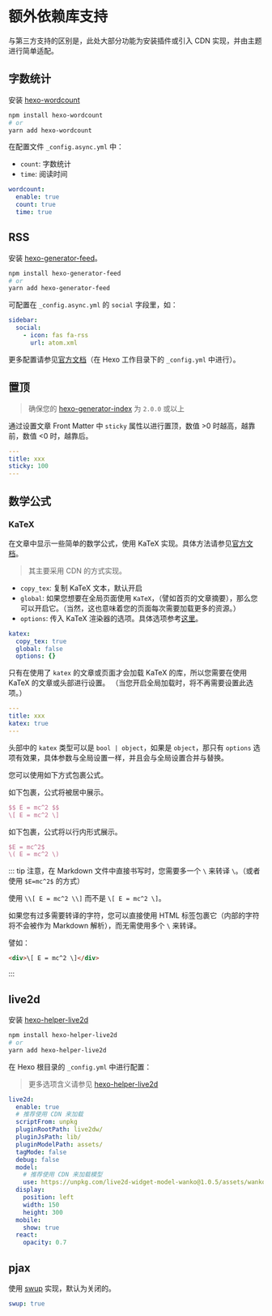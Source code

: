 # 额外依赖库支持

与第三方支持的区别是，此处大部分功能为安装插件或引入 CDN 实现，并由主题进行简单适配。

## 字数统计
安装 [hexo-wordcount](https://github.com/willin/hexo-wordcount)
``` bash
npm install hexo-wordcount
# or
yarn add hexo-wordcount
```
在配置文件 `_config.async.yml` 中：

- `count`: 字数统计
- `time`: 阅读时间

``` yaml
wordcount:
  enable: true
  count: true
  time: true
```

## RSS
安装 [hexo-generator-feed](https://github.com/hexojs/hexo-generator-feed)。

```bash
npm install hexo-generator-feed
# or
yarn add hexo-generator-feed
```

可配置在 `_config.async.yml` 的 `social` 字段里，如：

``` yaml
sidebar:
  social:
    - icon: fas fa-rss
      url: atom.xml
```

更多配置请参见[官方文档](https://github.com/hexojs/hexo-generator-feed)（在 Hexo 工作目录下的 `_config.yml` 中进行）。

## 置顶

> 确保您的 [hexo-generator-index](https://github.com/hexojs/hexo-generator-index) 为 `2.0.0` 或以上

通过设置文章 Front Matter 中 `sticky` 属性以进行置顶，数值 >0 时越高，越靠前，数值 <0 时，越靠后。

```yaml {3}
---
title: xxx
sticky: 100
---
```

## 数学公式

### KaTeX

在文章中显示一些简单的数学公式，使用 KaTeX 实现。具体方法请参见[官方文档](https://katex.org/)。

> 其主要采用 CDN 的方式实现。

- `copy_tex`: 复制 KaTeX 文本，默认开启
- `global`: 如果您想要在全局页面使用 `KaTeX`，（譬如首页的文章摘要），那么您可以开启它。（当然，这也意味着您的页面每次需要加载更多的资源。）
- `options`: 传入 KaTeX 渲染器的选项。具体选项参考[这里](https://katex.org/docs/options.html)。

```yaml
katex:
  copy_tex: true
  global: false
  options: {}
```

只有在使用了 `katex` 的文章或页面才会加载 KaTeX 的库，所以您需要在使用 KaTeX 的文章或头部进行设置。
（当您开启全局加载时，将不再需要设置此选项。）

```yaml {3}
---
title: xxx
katex: true
---
```

头部中的 `katex` 类型可以是 `bool | object`，如果是 `object`，那只有 `options` 选项有效果，具体参数与全局设置一样，并且会与全局设置合并与替换。

您可以使用如下方式包裹公式。

如下包裹，公式将被居中展示。

```latex
$$ E = mc^2 $$
\[ E = mc^2 \]
```

如下包裹，公式将以行内形式展示。

```latex
$E = mc^2$
\( E = mc^2 \)
```

::: tip
注意，在 Markdown 文件中直接书写时，您需要多一个 `\` 来转译 `\`。（或者使用 `$E=mc^2$` 的方式）

使用 `\\[ E = mc^2 \\]` 而不是 `\[ E = mc^2 \]`。

如果您有过多需要转译的字符，您可以直接使用 HTML 标签包裹它（内部的字符将不会被作为 Markdown 解析），而无需使用多个 `\` 来转译。

譬如：

```html
<div>\[ E = mc^2 \]</div>
```
:::

## live2d
安装 [hexo-helper-live2d](https://github.com/EYHN/hexo-helper-live2d)

``` bash
npm install hexo-helper-live2d
# or
yarn add hexo-helper-live2d
```

在 Hexo 根目录的 `_config.yml` 中进行配置：

> 更多选项含义请参见 [hexo-helper-live2d](https://github.com/EYHN/hexo-helper-live2d)

``` yaml
live2d:
  enable: true
  # 推荐使用 CDN 来加载
  scriptFrom: unpkg
  pluginRootPath: live2dw/
  pluginJsPath: lib/
  pluginModelPath: assets/
  tagMode: false
  debug: false
  model:
    # 推荐使用 CDN 来加载模型
    use: https://unpkg.com/live2d-widget-model-wanko@1.0.5/assets/wanko.model.json
  display:
    position: left
    width: 150
    height: 300
  mobile:
    show: true
  react:
    opacity: 0.7
```

## pjax

使用 [swup](https://swup.js.org/getting-started/) 实现，默认为关闭的。

``` yaml
swup: true
```